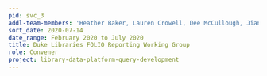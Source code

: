 ```yaml
---
pid: svc_3
addl-team-members: 'Heather Baker, Lauren Crowell, Dee McCullough, Jianying Shou, Matthew Harrington'
sort_date: 2020-07-14
date_range: February 2020 to July 2020
title: Duke Libraries FOLIO Reporting Working Group
role: Convener
project: library-data-platform-query-development
---
```

